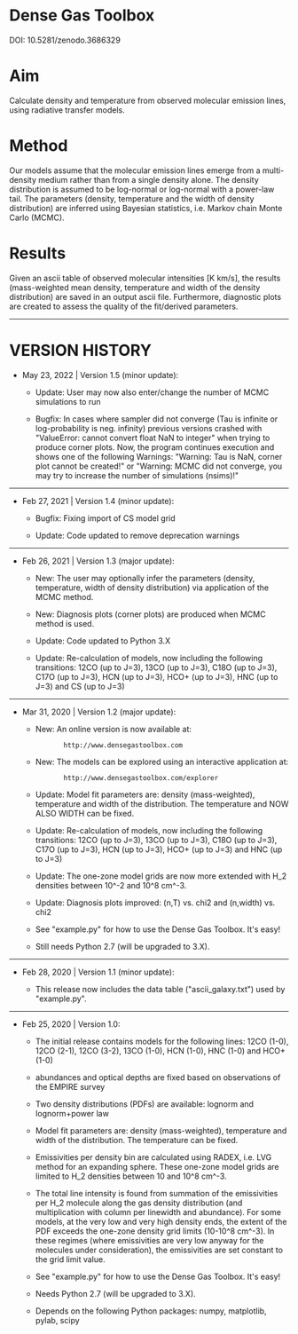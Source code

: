# Dense Gas Toolbox #
DOI: 10.5281/zenodo.3686329

# Aim
Calculate density and temperature from observed molecular emission lines,
using radiative transfer models.

# Method
Our models assume that the molecular emission lines emerge from a
multi-density medium rather than from a single density alone.
The density distribution is assumed to be log-normal or log-normal with
a power-law tail.
The parameters (density, temperature and the width of density distribution)
are inferred using Bayesian statistics, i.e. Markov chain Monte Carlo (MCMC).

# Results
Given an ascii table of observed molecular intensities [K km/s],
the results (mass-weighted mean density, temperature and width of the density
distribution) are saved in an output ascii file. Furthermore, diagnostic plots
are created to assess the quality of the fit/derived parameters.

---

# VERSION HISTORY


- May 23, 2022 | Version 1.5 (minor update):

   * Update: User may now also enter/change the number of MCMC simulations to run

   * Bugfix: In cases where sampler did not converge (Tau is infinite or log-probability
     is neg. infinity) previous versions crashed with "ValueError: cannot convert float
     NaN to integer" when trying to produce corner plots. Now, the program continues
     execution and shows one of the following Warnings: "Warning: Tau is NaN, corner plot
     cannot be created!" or "Warning: MCMC did not converge, you may try to increase the
     number of simulations (nsims)!"

---

- Feb 27, 2021 | Version 1.4 (minor update):

   * Bugfix: Fixing import of CS model grid

   * Update: Code updated to remove deprecation warnings

---

- Feb 26, 2021 | Version 1.3 (major update):
   
   * New: The user may optionally infer the parameters (density, temperature, width of
     density distribution) via application of the MCMC method.
   
   * New: Diagnosis plots (corner plots) are produced when MCMC method is used.

     
   * Update: Code updated to Python 3.X
      
   * Update: Re-calculation of models, now including the following transitions:
     12CO (up to J=3), 13CO (up to J=3), C18O (up to J=3), C17O (up to J=3),
     HCN (up to J=3), HCO+ (up to J=3), HNC (up to J=3) and CS (up to J=3)

---

- Mar 31, 2020 | Version 1.2 (major update):

   * New: An online version is now available at:

                http://www.densegastoolbox.com

   * New: The models can be explored using an interactive application at:

                http://www.densegastoolbox.com/explorer

   * Update: Model fit parameters are: density (mass-weighted), temperature and width
     of the distribution. The temperature and NOW ALSO WIDTH can be fixed.

   * Update: Re-calculation of models, now including the following transitions:
     12CO (up to J=3), 13CO (up to J=3), C18O (up to J=3), C17O (up to J=3),
     HCN (up to J=3), HCO+ (up to J=3) and HNC (up to J=3)

   * Update: The one-zone model grids are now more extended with H_2 densities
     between 10^-2 and 10^8 cm^-3.

   * Update: Diagnosis plots improved: (n,T) vs. chi2 and (n,width) vs. chi2

   * See "example.py" for how to use the Dense Gas Toolbox. It's easy!

   * Still needs Python 2.7 (will be upgraded to 3.X).

---

- Feb 28, 2020 | Version 1.1 (minor update):

   * This release now includes the data table ("ascii_galaxy.txt") used by "example.py".

---

- Feb 25, 2020 | Version 1.0:

   * The initial release contains models for the following lines:
     12CO (1-0), 12CO (2-1), 12CO (3-2), 13CO (1-0), HCN (1-0), HNC (1-0) and
     HCO+ (1-0)

   * abundances and optical depths are fixed based on observations of the
     EMPIRE survey

   * Two density distributions (PDFs) are available: lognorm and lognorm+power law

   * Model fit parameters are: density (mass-weighted), temperature and width
     of the distribution. The temperature can be fixed.

   * Emissivities per density bin are calculated using RADEX, i.e. LVG method
     for an expanding sphere. These one-zone model grids are limited to H_2
     densities between 10 and 10^8 cm^-3.

   * The total line intensity is found from summation of the emissivities per H_2
     molecule along the gas density distribution (and multiplication with
     column per linewidth and abundance). For some models, at the very low and
     very high density ends, the extent of the PDF exceeds the one-zone density grid
     limits (10-10^8 cm^-3). In these regimes (where emissivities are very low anyway
     for the molecules under consideration), the emissivities are set constant to
     the grid limit value.

   * See "example.py" for how to use the Dense Gas Toolbox. It's easy!

   * Needs Python 2.7 (will be upgraded to 3.X).

   * Depends on the following Python packages:
     numpy, matplotlib, pylab, scipy

